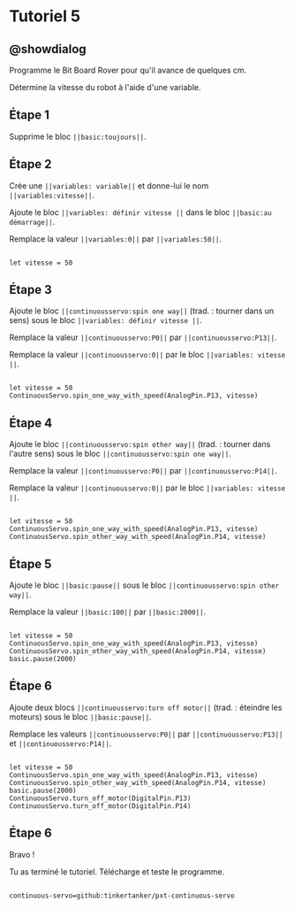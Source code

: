 # Tutoriel 5

## @showdialog

Programme le Bit Board Rover pour qu'il avance de quelques cm.

Détermine la vitesse du robot à l'aide d'une variable.

## Étape 1

Supprime le bloc ``||basic:toujours||``.

## Étape 2

Crée une ``||variables: variable||`` et donne-lui le nom ``||variables:vitesse||``.

Ajoute le bloc ``||variables: définir vitesse ||`` dans le bloc ``||basic:au démarrage||``.

Remplace la valeur ``||variables:0||`` par ``||variables:50||``.

```blocks

let vitesse = 50

```

## Étape 3

Ajoute le bloc ``||continuousservo:spin one way||`` (trad. : tourner dans un sens) sous le bloc ``||variables: définir vitesse ||``.

Remplace la valeur ``||continuousservo:P0||`` par ``||continuousservo:P13||``.

Remplace la valeur ``||continuousservo:0||`` par le bloc ``||variables: vitesse ||``.

```blocks

let vitesse = 50
ContinuousServo.spin_one_way_with_speed(AnalogPin.P13, vitesse)

```
## Étape 4

Ajoute le bloc ``||continuousservo:spin other way||`` (trad. : tourner dans l'autre sens) sous le bloc ``||continuousservo:spin one way||``.

Remplace la valeur ``||continuousservo:P0||`` par ``||continuousservo:P14||``.

Remplace la valeur ``||continuousservo:0||`` par le bloc ``||variables: vitesse ||``.

```blocks

let vitesse = 50
ContinuousServo.spin_one_way_with_speed(AnalogPin.P13, vitesse)
ContinuousServo.spin_other_way_with_speed(AnalogPin.P14, vitesse)

```

## Étape 5

Ajoute le bloc ``||basic:pause||`` sous le bloc ``||continuousservo:spin other way||``.

Remplace la valeur ``||basic:100||`` par ``||basic:2000||``.

```blocks

let vitesse = 50
ContinuousServo.spin_one_way_with_speed(AnalogPin.P13, vitesse)
ContinuousServo.spin_other_way_with_speed(AnalogPin.P14, vitesse)
basic.pause(2000)

```

## Étape 6

Ajoute deux blocs ``||continuousservo:turn off motor||`` (trad. : éteindre les moteurs) sous le bloc ``||basic:pause||``.

Remplace les valeurs ``||continuousservo:P0||`` par ``||continuousservo:P13||`` et ``||continuousservo:P14||``.

```blocks

let vitesse = 50
ContinuousServo.spin_one_way_with_speed(AnalogPin.P13, vitesse)
ContinuousServo.spin_other_way_with_speed(AnalogPin.P14, vitesse)
basic.pause(2000)
ContinuousServo.turn_off_motor(DigitalPin.P13)
ContinuousServo.turn_off_motor(DigitalPin.P14)

```
## Étape 6

Bravo !

Tu as terminé le tutoriel. Télécharge et teste le programme.

```package

continuous-servo=github:tinkertanker/pxt-continuous-servo

```
